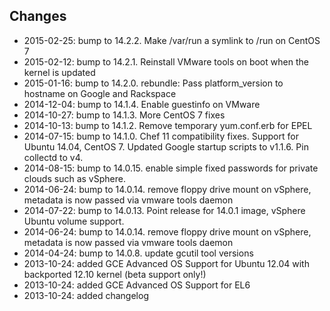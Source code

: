 Changes
-------
 * 2015-02-25: bump to 14.2.2. Make /var/run a symlink to /run on CentOS 7
 * 2015-02-12: bump to 14.2.1. Reinstall VMware tools on boot when the kernel is updated
 * 2015-01-16: bump to 14.2.0. rebundle: Pass platform_version to hostname on Google and Rackspace
 * 2014-12-04: bump to 14.1.4. Enable guestinfo on VMware
 * 2014-10-27: bump to 14.1.3. More CentOS 7 fixes
 * 2014-10-13: bump to 14.1.2. Remove temporary yum.conf.erb for EPEL
 * 2014-07-15: bump to 14.1.0. Chef 11 compatibility fixes. Support for Ubuntu 14.04, CentOS 7. Updated Google startup scripts to v1.1.6. Pin collectd to v4.
 * 2014-08-15: bump to 14.0.15. enable simple fixed passwords for private clouds such as vSphere.
 * 2014-06-24: bump to 14.0.14. remove floppy drive mount on vSphere, metadata is now passed via vmware tools daemon
 * 2014-07-22: bump to 14.0.13. Point release for 14.0.1 image, vSphere Ubuntu volume support.
 * 2014-06-24: bump to 14.0.14. remove floppy drive mount on vSphere, metadata is now passed via vmware tools daemon
 * 2014-04-24: bump to 14.0.8. update gcutil tool versions
 * 2013-10-24: added GCE Advanced OS Support for Ubuntu 12.04 with backported 12.10 kernel (beta support only!)
 * 2013-10-24: added GCE Advanced OS Support for EL6
 * 2013-10-24: added changelog

